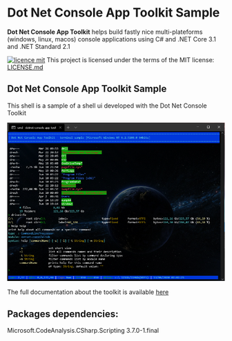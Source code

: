# Dot Net Console App Toolkit Sample
<b>Dot Net Console App Toolkit</b> helps build fastly nice multi-plateforms (windows, linux, macos) console applications using C# and .NET Core 3.1 and .NET Standard 2.1

[![licence mit](https://img.shields.io/badge/licence-MIT-blue.svg)](license.md) This project is licensed under the terms of the MIT license: [LICENSE.md](LICENSE.md)

## Dot Net Console App Toolkit Sample

This shell is a sample of a shell ui developed with the Dot Net Console Toolkit

<img src="Doc/2020-06-13 02_02_25-Window.png"/>

The full documentation about the toolkit is available [here](https://github.com/franck-gaspoz/dotnet-console-app-toolkit/blob/master/README.md)

## Packages dependencies:

Microsoft.CodeAnalysis.CSharp.Scripting 3.7.0-1.final
